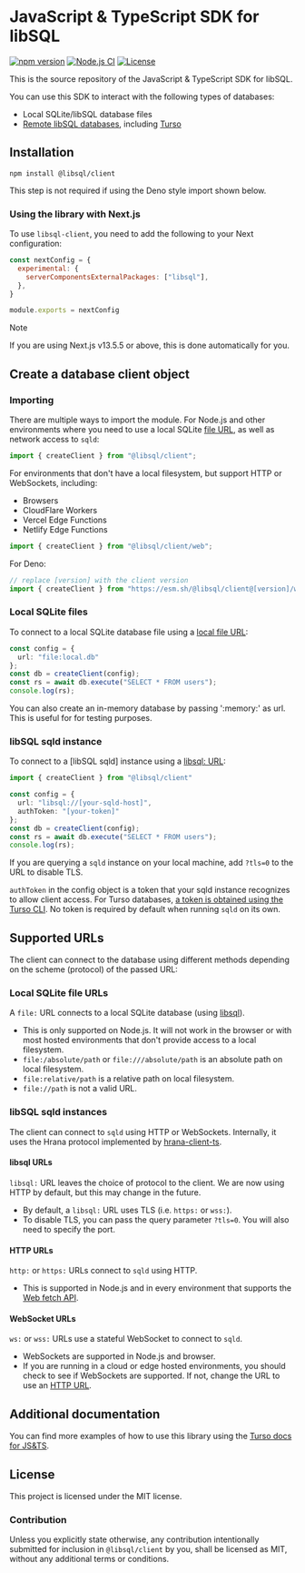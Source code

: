 # JavaScript & TypeScript SDK for libSQL

[![npm version](https://badge.fury.io/js/@libsql%2Fclient.svg)](https://badge.fury.io/js/@libsql%2Fclient)
[![Node.js CI](https://github.com/libsql/libsql-client-ts/actions/workflows/ci.yaml/badge.svg)](https://github.com/libsql/libsql-client-ts/actions/workflows/ci.yaml)
[![License](https://img.shields.io/badge/license-MIT-blue)](https://github.com/libsql/libsql-client-ts/blob/main/LICENSE)

This is the source repository of the JavaScript & TypeScript SDK for libSQL.

You can use this SDK to interact with the following types of databases:

- Local SQLite/libSQL database files
- [Remote libSQL databases], including [Turso]

## Installation

```shell
npm install @libsql/client
```

This step is not required if using the Deno style import shown below.

### Using the library with Next.js

To use `libsql-client`, you need to add the following to your Next configuration:

```javascript
const nextConfig = {
  experimental: {
    serverComponentsExternalPackages: ["libsql"],
  },
}

module.exports = nextConfig
```

> [!NOTE]
> If you are using Next.js v13.5.5 or above, this is done automatically for you.

## Create a database client object

### Importing

There are multiple ways to import the module. For Node.js and other environments where you need to use a local SQLite [file URL](#local-sqlite-file-urls), as well as network access to `sqld`:

```typescript
import { createClient } from "@libsql/client";
```

For environments that don't have a local filesystem, but support HTTP or WebSockets, including:

- Browsers
- CloudFlare Workers
- Vercel Edge Functions
- Netlify Edge Functions

```typescript
import { createClient } from "@libsql/client/web";
```

For Deno:

```typescript
// replace [version] with the client version
import { createClient } from "https://esm.sh/@libsql/client@[version]/web";
```

### Local SQLite files

To connect to a local SQLite database file using a [local file URL](#local-sqlite-file-urls):

```typescript
const config = {
  url: "file:local.db"
};
const db = createClient(config);
const rs = await db.execute("SELECT * FROM users");
console.log(rs);
```
You can also create an in-memory database by passing ':memory:' as url. This is useful for for testing purposes.

### libSQL sqld instance

To connect to a [libSQL sqld] instance using a [libsql: URL](#libsql-urls):

```typescript
import { createClient } from "@libsql/client"

const config = {
  url: "libsql://[your-sqld-host]",
  authToken: "[your-token]"
};
const db = createClient(config);
const rs = await db.execute("SELECT * FROM users");
console.log(rs);
```

If you are querying a `sqld` instance on your local machine, add `?tls=0` to the URL to disable TLS.

`authToken` in the config object is a token that your sqld instance recognizes to allow client access. For Turso databases, [a token is obtained using the Turso CLI][turso-cli-token]. No token is required by default when running `sqld` on its own.


## Supported URLs

The client can connect to the database using different methods depending on the scheme (protocol) of the passed URL:

### Local SQLite file URLs

A `file:` URL connects to a local SQLite database (using [libsql]).

- This is only supported on Node.js. It will not work in the browser or with most hosted environments that don't provide access to a local filesystem.
- `file:/absolute/path` or `file:///absolute/path` is an absolute path on local filesystem.
- `file:relative/path` is a relative path on local filesystem.
- `file://path` is not a valid URL.

### libSQL sqld instances

The client can connect to `sqld` using HTTP or WebSockets. Internally, it uses the Hrana protocol implemented by [hrana-client-ts].

#### libsql URLs

`libsql:` URL leaves the choice of protocol to the client. We are now using HTTP by default, but this may change in the future.

- By default, a `libsql:` URL uses TLS (i.e. `https:` or `wss:`).
- To disable TLS, you can pass the query parameter `?tls=0`. You will also need to specify the port.

#### HTTP URLs

`http:` or `https:` URLs connect to `sqld` using HTTP.

- This is supported in Node.js and in every environment that supports the [Web fetch API].

#### WebSocket URLs

`ws:` or `wss:` URLs use a stateful WebSocket to connect to `sqld`.

- WebSockets are supported in Node.js and browser.
- If you are running in a cloud or edge hosted environments, you should check to see if WebSockets are supported. If not, change the URL to use an [HTTP URL](#http-urls).

## Additional documentation

You can find more examples of how to use this library using the [Turso docs for JS&TS][turso-js-ts].

## License

This project is licensed under the MIT license.

### Contribution

Unless you explicitly state otherwise, any contribution intentionally submitted for inclusion in `@libsql/client` by you, shall be licensed as MIT, without any additional terms or conditions.

[Turso]: https://docs.turso.tech
[Remote libSQL databases]: https://github.com/libsql/sqld
[turso-cli-token]: https://docs.turso.tech/reference/turso-cli#authentication-tokens-for-client-access
[libsql]: https://github.com/libsql/libsql
[hrana-client-ts]: https://github.com/libsql/hrana-client-ts
[Web fetch API]: https://developer.mozilla.org/en-US/docs/Web/API/Fetch_API
[turso-js-ts]: https://docs.turso.tech/reference/client-access/javascript-typescript-sdk
